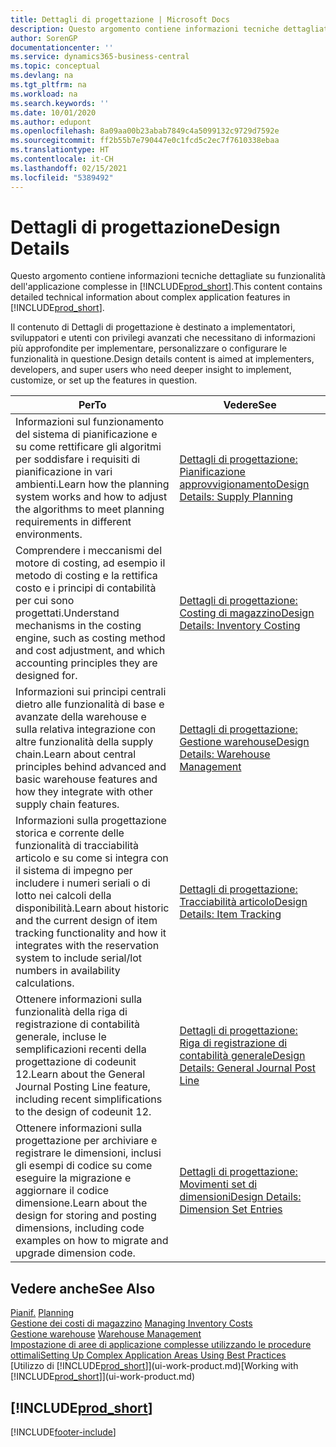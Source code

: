 ```yaml
---
title: Dettagli di progettazione | Microsoft Docs
description: Questo argomento contiene informazioni tecniche dettagliate su funzionalità dell'applicazione complesse in Business Central.
author: SorenGP
documentationcenter: ''
ms.service: dynamics365-business-central
ms.topic: conceptual
ms.devlang: na
ms.tgt_pltfrm: na
ms.workload: na
ms.search.keywords: ''
ms.date: 10/01/2020
ms.author: edupont
ms.openlocfilehash: 8a09aa00b23abab7849c4a5099132c9729d7592e
ms.sourcegitcommit: ff2b55b7e790447e0c1fcd5c2ec7f7610338ebaa
ms.translationtype: HT
ms.contentlocale: it-CH
ms.lasthandoff: 02/15/2021
ms.locfileid: "5389492"
---
```

# <a name="design-details"></a><span data-ttu-id="e0eac-103">Dettagli di progettazione</span><span class="sxs-lookup"><span data-stu-id="e0eac-103">Design Details</span></span>
<span data-ttu-id="e0eac-104">Questo argomento contiene informazioni tecniche dettagliate su funzionalità dell'applicazione complesse in [!INCLUDE[prod_short](includes/prod_short.md)].</span><span class="sxs-lookup"><span data-stu-id="e0eac-104">This content contains detailed technical information about complex application features in [!INCLUDE[prod_short](includes/prod_short.md)].</span></span>  

 <span data-ttu-id="e0eac-105">Il contenuto di Dettagli di progettazione è destinato a implementatori, sviluppatori e utenti con privilegi avanzati che necessitano di informazioni più approfondite per implementare, personalizzare o configurare le funzionalità in questione.</span><span class="sxs-lookup"><span data-stu-id="e0eac-105">Design details content is aimed at implementers, developers, and super users who need deeper insight to implement, customize, or set up the features in question.</span></span>  

|<span data-ttu-id="e0eac-106">**Per**</span><span class="sxs-lookup"><span data-stu-id="e0eac-106">**To**</span></span>|<span data-ttu-id="e0eac-107">**Vedere**</span><span class="sxs-lookup"><span data-stu-id="e0eac-107">**See**</span></span>|  
|------------|-------------|  
|<span data-ttu-id="e0eac-108">Informazioni sul funzionamento del sistema di pianificazione e su come rettificare gli algoritmi per soddisfare i requisiti di pianificazione in vari ambienti.</span><span class="sxs-lookup"><span data-stu-id="e0eac-108">Learn how the planning system works and how to adjust the algorithms to meet planning requirements in different environments.</span></span>|[<span data-ttu-id="e0eac-109">Dettagli di progettazione: Pianificazione approvvigionamento</span><span class="sxs-lookup"><span data-stu-id="e0eac-109">Design Details: Supply Planning</span></span>](design-details-supply-planning.md)|  
|<span data-ttu-id="e0eac-110">Comprendere i meccanismi del motore di costing, ad esempio il metodo di costing e la rettifica costo e i principi di contabilità per cui sono progettati.</span><span class="sxs-lookup"><span data-stu-id="e0eac-110">Understand mechanisms in the costing engine, such as costing method and cost adjustment, and which accounting principles they are designed for.</span></span>|[<span data-ttu-id="e0eac-111">Dettagli di progettazione: Costing di magazzino</span><span class="sxs-lookup"><span data-stu-id="e0eac-111">Design Details: Inventory Costing</span></span>](design-details-inventory-costing.md)|  
|<span data-ttu-id="e0eac-112">Informazioni sui principi centrali dietro alle funzionalità di base e avanzate della warehouse e sulla relativa integrazione con altre funzionalità della supply chain.</span><span class="sxs-lookup"><span data-stu-id="e0eac-112">Learn about central principles behind advanced and basic warehouse features and how they integrate with other supply chain features.</span></span>|[<span data-ttu-id="e0eac-113">Dettagli di progettazione: Gestione warehouse</span><span class="sxs-lookup"><span data-stu-id="e0eac-113">Design Details: Warehouse Management</span></span>](design-details-warehouse-management.md)|  
|<span data-ttu-id="e0eac-114">Informazioni sulla progettazione storica e corrente delle funzionalità di tracciabilità articolo e su come si integra con il sistema di impegno per includere i numeri seriali o di lotto nei calcoli della disponibilità.</span><span class="sxs-lookup"><span data-stu-id="e0eac-114">Learn about historic and the current design of item tracking functionality and how it integrates with the reservation system to include serial/lot numbers in availability calculations.</span></span>|[<span data-ttu-id="e0eac-115">Dettagli di progettazione: Tracciabilità articolo</span><span class="sxs-lookup"><span data-stu-id="e0eac-115">Design Details: Item Tracking</span></span>](design-details-item-tracking.md)|  
|<span data-ttu-id="e0eac-116">Ottenere informazioni sulla funzionalità della riga di registrazione di contabilità generale, incluse le semplificazioni recenti della progettazione di codeunit 12.</span><span class="sxs-lookup"><span data-stu-id="e0eac-116">Learn about the General Journal Posting Line feature, including recent simplifications to the design of codeunit 12.</span></span>|[<span data-ttu-id="e0eac-117">Dettagli di progettazione: Riga di registrazione di contabilità generale</span><span class="sxs-lookup"><span data-stu-id="e0eac-117">Design Details: General Journal Post Line</span></span>](design-details-general-journal-post-line.md)|
|<span data-ttu-id="e0eac-118">Ottenere informazioni sulla progettazione per archiviare e registrare le dimensioni, inclusi gli esempi di codice su come eseguire la migrazione e aggiornare il codice dimensione.</span><span class="sxs-lookup"><span data-stu-id="e0eac-118">Learn about the design for storing and posting dimensions, including code examples on how to migrate and upgrade dimension code.</span></span>|[<span data-ttu-id="e0eac-119">Dettagli di progettazione: Movimenti set di dimensioni</span><span class="sxs-lookup"><span data-stu-id="e0eac-119">Design Details: Dimension Set Entries</span></span>](design-details-dimension-set-entries.md)| 

## <a name="see-also"></a><span data-ttu-id="e0eac-120">Vedere anche</span><span class="sxs-lookup"><span data-stu-id="e0eac-120">See Also</span></span>  
 <span data-ttu-id="e0eac-121">[Pianif.](production-planning.md) </span><span class="sxs-lookup"><span data-stu-id="e0eac-121">[Planning](production-planning.md) </span></span>  
 <span data-ttu-id="e0eac-122">[Gestione dei costi di magazzino](finance-manage-inventory-costs.md) </span><span class="sxs-lookup"><span data-stu-id="e0eac-122">[Managing Inventory Costs](finance-manage-inventory-costs.md) </span></span>  
 <span data-ttu-id="e0eac-123">[Gestione warehouse](warehouse-manage-warehouse.md) </span><span class="sxs-lookup"><span data-stu-id="e0eac-123">[Warehouse Management](warehouse-manage-warehouse.md) </span></span>  
 [<span data-ttu-id="e0eac-124">Impostazione di aree di applicazione complesse utilizzando le procedure ottimali</span><span class="sxs-lookup"><span data-stu-id="e0eac-124">Setting Up Complex Application Areas Using Best Practices</span></span>](set-up-complex-application-areas-using-best-practices.md)  
 <span data-ttu-id="e0eac-125">[Utilizzo di [!INCLUDE[prod_short](includes/prod_short.md)]](ui-work-product.md)</span><span class="sxs-lookup"><span data-stu-id="e0eac-125">[Working with [!INCLUDE[prod_short](includes/prod_short.md)]](ui-work-product.md)</span></span>

 ## [!INCLUDE[prod_short](includes/free_trial_md.md)]  


[!INCLUDE[footer-include](includes/footer-banner.md)]